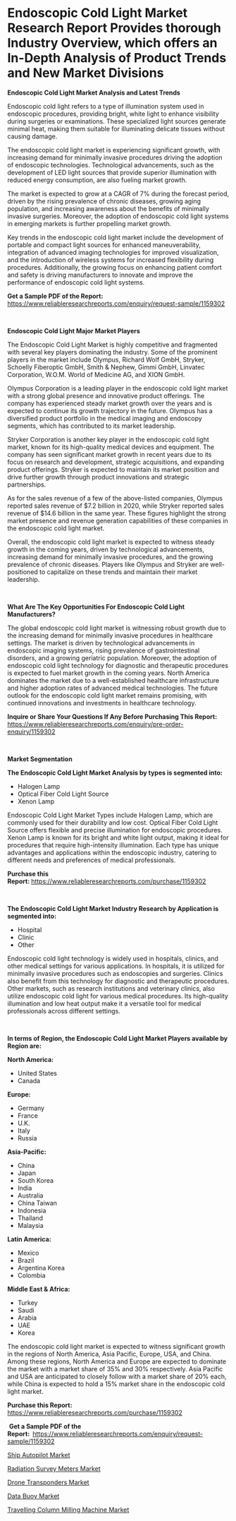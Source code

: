 <p><h1>Endoscopic Cold Light Market Research Report Provides thorough Industry Overview, which offers an In-Depth Analysis of Product Trends and New Market Divisions</h1></p><p><strong>Endoscopic Cold Light Market Analysis and Latest Trends</strong></p>
<p><p>Endoscopic cold light refers to a type of illumination system used in endoscopic procedures, providing bright, white light to enhance visibility during surgeries or examinations. These specialized light sources generate minimal heat, making them suitable for illuminating delicate tissues without causing damage.</p><p>The endoscopic cold light market is experiencing significant growth, with increasing demand for minimally invasive procedures driving the adoption of endoscopic technologies. Technological advancements, such as the development of LED light sources that provide superior illumination with reduced energy consumption, are also fueling market growth.</p><p>The market is expected to grow at a CAGR of 7% during the forecast period, driven by the rising prevalence of chronic diseases, growing aging population, and increasing awareness about the benefits of minimally invasive surgeries. Moreover, the adoption of endoscopic cold light systems in emerging markets is further propelling market growth.</p><p>Key trends in the endoscopic cold light market include the development of portable and compact light sources for enhanced maneuverability, integration of advanced imaging technologies for improved visualization, and the introduction of wireless systems for increased flexibility during procedures. Additionally, the growing focus on enhancing patient comfort and safety is driving manufacturers to innovate and improve the performance of endoscopic cold light systems.</p></p>
<p><strong>Get a Sample PDF of the Report:&nbsp;</strong> <a href="https://www.reliableresearchreports.com/enquiry/request-sample/1159302">https://www.reliableresearchreports.com/enquiry/request-sample/1159302</a></p>
<p>&nbsp;</p>
<p><strong>Endoscopic Cold Light Major Market Players</strong></p>
<p><p>The Endoscopic Cold Light Market is highly competitive and fragmented with several key players dominating the industry. Some of the prominent players in the market include Olympus, Richard Wolf GmbH, Stryker, Schoelly Fiberoptic GmbH, Smith & Nephew, Gimmi GmbH, Linvatec Corporation, W.O.M. World of Medicine AG, and XION GmbH.</p><p>Olympus Corporation is a leading player in the endoscopic cold light market with a strong global presence and innovative product offerings. The company has experienced steady market growth over the years and is expected to continue its growth trajectory in the future. Olympus has a diversified product portfolio in the medical imaging and endoscopy segments, which has contributed to its market leadership.</p><p>Stryker Corporation is another key player in the endoscopic cold light market, known for its high-quality medical devices and equipment. The company has seen significant market growth in recent years due to its focus on research and development, strategic acquisitions, and expanding product offerings. Stryker is expected to maintain its market position and drive further growth through product innovations and strategic partnerships.</p><p>As for the sales revenue of a few of the above-listed companies, Olympus reported sales revenue of $7.2 billion in 2020, while Stryker reported sales revenue of $14.6 billion in the same year. These figures highlight the strong market presence and revenue generation capabilities of these companies in the endoscopic cold light market.</p><p>Overall, the endoscopic cold light market is expected to witness steady growth in the coming years, driven by technological advancements, increasing demand for minimally invasive procedures, and the growing prevalence of chronic diseases. Players like Olympus and Stryker are well-positioned to capitalize on these trends and maintain their market leadership.</p></p>
<p>&nbsp;</p>
<p><strong>What Are The Key Opportunities For Endoscopic Cold Light Manufacturers?</strong></p>
<p><p>The global endoscopic cold light market is witnessing robust growth due to the increasing demand for minimally invasive procedures in healthcare settings. The market is driven by technological advancements in endoscopic imaging systems, rising prevalence of gastrointestinal disorders, and a growing geriatric population. Moreover, the adoption of endoscopic cold light technology for diagnostic and therapeutic procedures is expected to fuel market growth in the coming years. North America dominates the market due to a well-established healthcare infrastructure and higher adoption rates of advanced medical technologies. The future outlook for the endoscopic cold light market remains promising, with continued innovations and investments in healthcare technology.</p></p>
<p><strong>Inquire or Share Your Questions If Any Before Purchasing This Report:</strong> <a href="https://www.reliableresearchreports.com/enquiry/pre-order-enquiry/1159302">https://www.reliableresearchreports.com/enquiry/pre-order-enquiry/1159302</a></p>
<p>&nbsp;</p>
<p><strong>Market Segmentation</strong></p>
<p><strong>The Endoscopic Cold Light Market Analysis by types is segmented into:</strong></p>
<p><ul><li>Halogen Lamp</li><li>Optical Fiber Cold Light Source</li><li>Xenon Lamp</li></ul></p>
<p><p>Endoscopic Cold Light Market Types include Halogen Lamp, which are commonly used for their durability and low cost. Optical Fiber Cold Light Source offers flexible and precise illumination for endoscopic procedures. Xenon Lamp is known for its bright and white light output, making it ideal for procedures that require high-intensity illumination. Each type has unique advantages and applications within the endoscopic industry, catering to different needs and preferences of medical professionals.</p></p>
<p><strong>Purchase this Report:&nbsp;</strong><a href="https://www.reliableresearchreports.com/purchase/1159302">https://www.reliableresearchreports.com/purchase/1159302</a></p>
<p>&nbsp;</p>
<p><strong>The Endoscopic Cold Light Market Industry Research by Application is segmented into:</strong></p>
<p><ul><li>Hospital</li><li>Clinic</li><li>Other</li></ul></p>
<p><p>Endoscopic cold light technology is widely used in hospitals, clinics, and other medical settings for various applications. In hospitals, it is utilized for minimally invasive procedures such as endoscopies and surgeries. Clinics also benefit from this technology for diagnostic and therapeutic procedures. Other markets, such as research institutions and veterinary clinics, also utilize endoscopic cold light for various medical procedures. Its high-quality illumination and low heat output make it a versatile tool for medical professionals across different settings.</p></p>
<p>&nbsp;</p>
<p><strong>In terms of Region, the Endoscopic Cold Light Market Players available by Region are:</strong></p>
<p>
    <p> <strong> North America: </strong>
        <ul>
            <li>United States</li>
            <li>Canada</li>
        </ul>
        </p> 
    <p> <strong> Europe: </strong>
        <ul>
            <li>Germany</li>
            <li>France</li>
            <li>U.K.</li>
            <li>Italy</li>
            <li>Russia</li>
        </ul>
        </p> 
    <p> <strong> Asia-Pacific: </strong>
        <ul>
            <li>China</li>
            <li>Japan</li>
            <li>South Korea</li>
            <li>India</li>
            <li>Australia</li>
            <li>China Taiwan</li>
            <li>Indonesia</li>
            <li>Thailand</li>
            <li>Malaysia</li>
        </ul>
        </p> 
    <p> <strong> Latin America: </strong>
        <ul>
            <li>Mexico</li>
            <li>Brazil</li>
            <li>Argentina Korea</li>
            <li>Colombia</li>
        </ul>
        </p> 
    <p> <strong> Middle East & Africa: </strong>
        <ul>
            <li>Turkey</li>
            <li>Saudi</li>
            <li>Arabia</li>
            <li>UAE</li>
            <li>Korea</li>
        </ul>
    </p>
    </p>
<p><p>The endoscopic cold light market is expected to witness significant growth in the regions of North America, Asia Pacific, Europe, USA, and China. Among these regions, North America and Europe are expected to dominate the market with a market share of 35% and 30% respectively. Asia Pacific and USA are anticipated to closely follow with a market share of 20% each, while China is expected to hold a 15% market share in the endoscopic cold light market.</p></p>
<p><strong>Purchase this Report: </strong><a href="https://www.reliableresearchreports.com/purchase/1159302">https://www.reliableresearchreports.com/purchase/1159302</a></p>
<p>&nbsp;<strong>Get a Sample PDF of the Report:&nbsp;&nbsp;</strong><a href="https://www.reliableresearchreports.com/enquiry/request-sample/1159302">https://www.reliableresearchreports.com/enquiry/request-sample/1159302</a></p>
<p><strong></strong></p>
<p><p><a href="https://medium.com/@royalmiller09/ship-autopilot-market-analysis-its-cagr-market-segmentation-and-global-industry-overview-bdf60001f319">Ship Autopilot Market</a></p><p><a href="https://medium.com/@donaldortega4f/radiation-survey-meters-market-the-key-to-successful-business-strategy-forecast-till-2031-10accea299b0">Radiation Survey Meters Market</a></p><p><a href="https://medium.com/@royalmiller09/drone-transponders-market-trends-and-market-analysis-forecasted-for-period-2024-2031-a06dcb0d5397">Drone Transponders Market</a></p><p><a href="https://medium.com/@donaldortega4f/data-buoy-market-size-market-outlook-and-market-forecast-2024-to-2031-25e21197d5c9">Data Buoy Market</a></p><p><a href="https://medium.com/@carolclarkson766/travelling-column-milling-machine-market-size-and-market-trends-complete-industry-overview-2024-7850fcbb4dbb">Travelling Column Milling Machine Market</a></p></p>